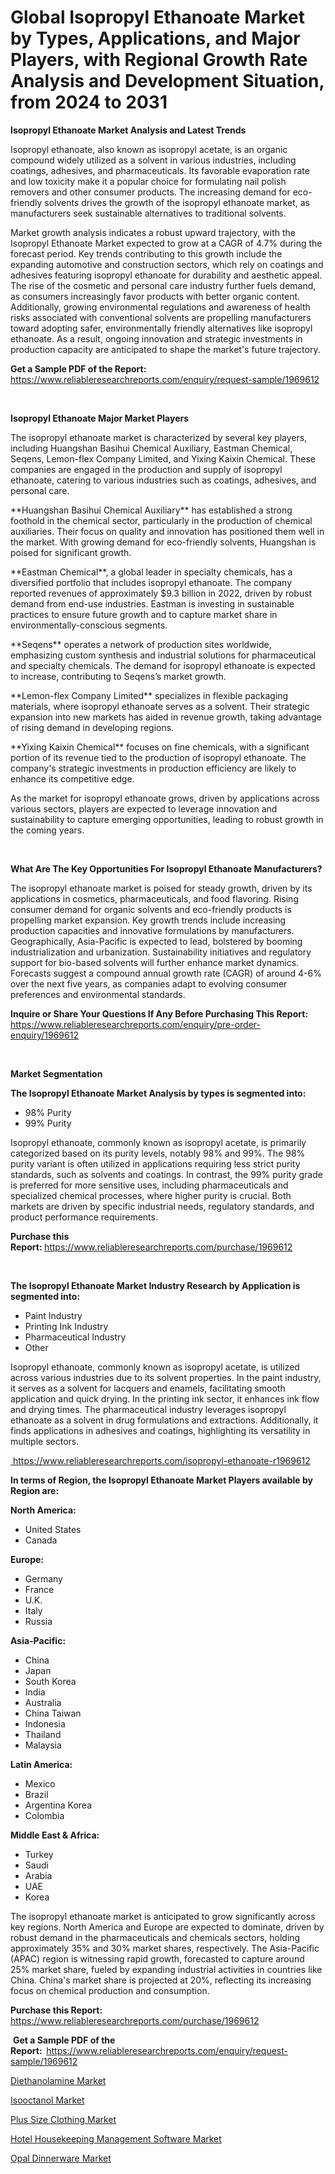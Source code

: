 <p><h1>Global Isopropyl Ethanoate Market by Types, Applications, and Major Players, with Regional Growth Rate Analysis and Development Situation, from 2024 to 2031</h1></p><p><strong>Isopropyl Ethanoate Market Analysis and Latest Trends</strong></p>
<p><p>Isopropyl ethanoate, also known as isopropyl acetate, is an organic compound widely utilized as a solvent in various industries, including coatings, adhesives, and pharmaceuticals. Its favorable evaporation rate and low toxicity make it a popular choice for formulating nail polish removers and other consumer products. The increasing demand for eco-friendly solvents drives the growth of the isopropyl ethanoate market, as manufacturers seek sustainable alternatives to traditional solvents.</p><p>Market growth analysis indicates a robust upward trajectory, with the Isopropyl Ethanoate Market expected to grow at a CAGR of 4.7% during the forecast period. Key trends contributing to this growth include the expanding automotive and construction sectors, which rely on coatings and adhesives featuring isopropyl ethanoate for durability and aesthetic appeal. The rise of the cosmetic and personal care industry further fuels demand, as consumers increasingly favor products with better organic content. Additionally, growing environmental regulations and awareness of health risks associated with conventional solvents are propelling manufacturers toward adopting safer, environmentally friendly alternatives like isopropyl ethanoate. As a result, ongoing innovation and strategic investments in production capacity are anticipated to shape the market's future trajectory.</p></p>
<p><strong>Get a Sample PDF of the Report:&nbsp;</strong> <a href="https://www.reliableresearchreports.com/enquiry/request-sample/1969612?utm_campaign=83&utm_medium=2&utm_source=Github&utm_content=ia&utm_term=14112024&utm_id=isopropyl-ethanoate">https://www.reliableresearchreports.com/enquiry/request-sample/1969612</a></p>
<p>&nbsp;</p>
<p><strong>Isopropyl Ethanoate Major Market Players</strong></p>
<p><p>The isopropyl ethanoate market is characterized by several key players, including Huangshan Basihui Chemical Auxiliary, Eastman Chemical, Seqens, Lemon-flex Company Limited, and Yixing Kaixin Chemical. These companies are engaged in the production and supply of isopropyl ethanoate, catering to various industries such as coatings, adhesives, and personal care.</p><p>**Huangshan Basihui Chemical Auxiliary** has established a strong foothold in the chemical sector, particularly in the production of chemical auxiliaries. Their focus on quality and innovation has positioned them well in the market. With growing demand for eco-friendly solvents, Huangshan is poised for significant growth.</p><p>**Eastman Chemical**, a global leader in specialty chemicals, has a diversified portfolio that includes isopropyl ethanoate. The company reported revenues of approximately $9.3 billion in 2022, driven by robust demand from end-use industries. Eastman is investing in sustainable practices to ensure future growth and to capture market share in environmentally-conscious segments.</p><p>**Seqens** operates a network of production sites worldwide, emphasizing custom synthesis and industrial solutions for pharmaceutical and specialty chemicals. The demand for isopropyl ethanoate is expected to increase, contributing to Seqens’s market growth.</p><p>**Lemon-flex Company Limited** specializes in flexible packaging materials, where isopropyl ethanoate serves as a solvent. Their strategic expansion into new markets has aided in revenue growth, taking advantage of rising demand in developing regions.</p><p>**Yixing Kaixin Chemical** focuses on fine chemicals, with a significant portion of its revenue tied to the production of isopropyl ethanoate. The company's strategic investments in production efficiency are likely to enhance its competitive edge.</p><p>As the market for isopropyl ethanoate grows, driven by applications across various sectors, players are expected to leverage innovation and sustainability to capture emerging opportunities, leading to robust growth in the coming years.</p></p>
<p>&nbsp;</p>
<p><strong>What Are The Key Opportunities For Isopropyl Ethanoate Manufacturers?</strong></p>
<p><p>The isopropyl ethanoate market is poised for steady growth, driven by its applications in cosmetics, pharmaceuticals, and food flavoring. Rising consumer demand for organic solvents and eco-friendly products is propelling market expansion. Key growth trends include increasing production capacities and innovative formulations by manufacturers. Geographically, Asia-Pacific is expected to lead, bolstered by booming industrialization and urbanization. Sustainability initiatives and regulatory support for bio-based solvents will further enhance market dynamics. Forecasts suggest a compound annual growth rate (CAGR) of around 4-6% over the next five years, as companies adapt to evolving consumer preferences and environmental standards.</p></p>
<p><strong>Inquire or Share Your Questions If Any Before Purchasing This Report:</strong> <a href="https://www.reliableresearchreports.com/enquiry/pre-order-enquiry/1969612?utm_campaign=83&utm_medium=2&utm_source=Github&utm_content=ia&utm_term=14112024&utm_id=isopropyl-ethanoate">https://www.reliableresearchreports.com/enquiry/pre-order-enquiry/1969612</a></p>
<p>&nbsp;</p>
<p><strong>Market Segmentation</strong></p>
<p><strong>The Isopropyl Ethanoate Market Analysis by types is segmented into:</strong></p>
<p><ul><li>98% Purity</li><li>99% Purity</li></ul></p>
<p><p>Isopropyl ethanoate, commonly known as isopropyl acetate, is primarily categorized based on its purity levels, notably 98% and 99%. The 98% purity variant is often utilized in applications requiring less strict purity standards, such as solvents and coatings. In contrast, the 99% purity grade is preferred for more sensitive uses, including pharmaceuticals and specialized chemical processes, where higher purity is crucial. Both markets are driven by specific industrial needs, regulatory standards, and product performance requirements.</p></p>
<p><strong>Purchase this Report:&nbsp;</strong><a href="https://www.reliableresearchreports.com/purchase/1969612?utm_campaign=83&utm_medium=2&utm_source=Github&utm_content=ia&utm_term=14112024&utm_id=isopropyl-ethanoate">https://www.reliableresearchreports.com/purchase/1969612</a></p>
<p>&nbsp;</p>
<p><strong>The Isopropyl Ethanoate Market Industry Research by Application is segmented into:</strong></p>
<p><ul><li>Paint Industry</li><li>Printing Ink Industry</li><li>Pharmaceutical Industry</li><li>Other</li></ul></p>
<p><p>Isopropyl ethanoate, commonly known as isopropyl acetate, is utilized across various industries due to its solvent properties. In the paint industry, it serves as a solvent for lacquers and enamels, facilitating smooth application and quick drying. In the printing ink sector, it enhances ink flow and drying times. The pharmaceutical industry leverages isopropyl ethanoate as a solvent in drug formulations and extractions. Additionally, it finds applications in adhesives and coatings, highlighting its versatility in multiple sectors.</p></p>
<p><a href="https://www.reliableresearchreports.com/isopropyl-ethanoate-r1969612?utm_campaign=83&utm_medium=2&utm_source=Github&utm_content=ia&utm_term=14112024&utm_id=isopropyl-ethanoate">&nbsp;https://www.reliableresearchreports.com/isopropyl-ethanoate-r1969612</a></p>
<p><strong>In terms of Region, the Isopropyl Ethanoate Market Players available by Region are:</strong></p>
<p>
    <p> <strong> North America: </strong>
        <ul>
            <li>United States</li>
            <li>Canada</li>
        </ul>
        </p> 
    <p> <strong> Europe: </strong>
        <ul>
            <li>Germany</li>
            <li>France</li>
            <li>U.K.</li>
            <li>Italy</li>
            <li>Russia</li>
        </ul>
        </p> 
    <p> <strong> Asia-Pacific: </strong>
        <ul>
            <li>China</li>
            <li>Japan</li>
            <li>South Korea</li>
            <li>India</li>
            <li>Australia</li>
            <li>China Taiwan</li>
            <li>Indonesia</li>
            <li>Thailand</li>
            <li>Malaysia</li>
        </ul>
        </p> 
    <p> <strong> Latin America: </strong>
        <ul>
            <li>Mexico</li>
            <li>Brazil</li>
            <li>Argentina Korea</li>
            <li>Colombia</li>
        </ul>
        </p> 
    <p> <strong> Middle East & Africa: </strong>
        <ul>
            <li>Turkey</li>
            <li>Saudi</li>
            <li>Arabia</li>
            <li>UAE</li>
            <li>Korea</li>
        </ul>
    </p>
    </p>
<p><p>The isopropyl ethanoate market is anticipated to grow significantly across key regions. North America and Europe are expected to dominate, driven by robust demand in the pharmaceuticals and chemicals sectors, holding approximately 35% and 30% market shares, respectively. The Asia-Pacific (APAC) region is witnessing rapid growth, forecasted to capture around 25% market share, fueled by expanding industrial activities in countries like China. China's market share is projected at 20%, reflecting its increasing focus on chemical production and consumption.</p></p>
<p><strong>Purchase this Report: </strong><a href="https://www.reliableresearchreports.com/purchase/1969612?utm_campaign=83&utm_medium=2&utm_source=Github&utm_content=ia&utm_term=14112024&utm_id=isopropyl-ethanoate">https://www.reliableresearchreports.com/purchase/1969612</a></p>
<p>&nbsp;<strong>Get a Sample PDF of the Report:&nbsp;&nbsp;</strong><a href="https://www.reliableresearchreports.com/enquiry/request-sample/1969612?utm_campaign=83&utm_medium=2&utm_source=Github&utm_content=ia&utm_term=14112024&utm_id=isopropyl-ethanoate">https://www.reliableresearchreports.com/enquiry/request-sample/1969612</a></p>
<p><strong></strong></p>
<p><p><a href="https://github.com/MatthewHernandez403/Market-Research-Report-List-1/blob/main/diethanolamine-market.md?utm_campaign=83&utm_medium=2&utm_source=Github&utm_content=ia&utm_term=14112024&utm_id=isopropyl-ethanoate">Diethanolamine Market</a></p><p><a href="https://github.com/dringals/Market-Research-Report-List-6/blob/main/isooctanol-market.md?utm_campaign=83&utm_medium=2&utm_source=Github&utm_content=ia&utm_term=14112024&utm_id=isopropyl-ethanoate">Isooctanol Market</a></p><p><a href="https://www.linkedin.com/pulse/plus-size-clothing-market-growth-outlook-from-2024-2031-projecting-zmsgc?utm_campaign=83&utm_medium=2&utm_source=Github&utm_content=ia&utm_term=14112024&utm_id=isopropyl-ethanoate">Plus Size Clothing Market</a></p><p><a href="https://issuu.com/reportprime-2/docs/hotel-housekeeping-management-softw_99aeffc3f71022?utm_campaign=83&utm_medium=2&utm_source=Github&utm_content=ia&utm_term=14112024&utm_id=isopropyl-ethanoate">Hotel Housekeeping Management Software Market</a></p><p><a href="https://www.linkedin.com/pulse/opal-dinnerware-market-indicators-size-regional-breakdown-player-fbonc?utm_campaign=83&utm_medium=2&utm_source=Github&utm_content=ia&utm_term=14112024&utm_id=isopropyl-ethanoate">Opal Dinnerware Market</a></p></p>